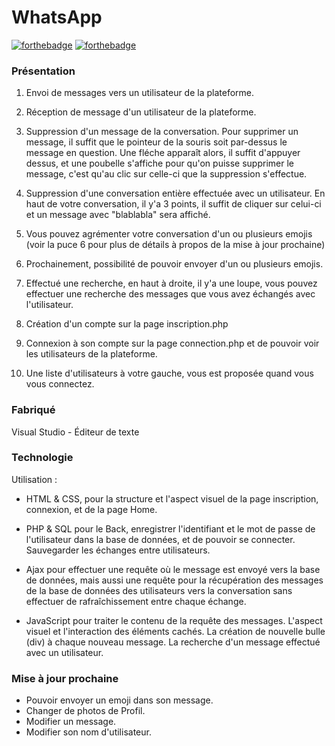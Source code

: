 # WhatsApp

[![forthebadge](http://forthebadge.com/images/badges/built-with-love.svg)](https://github.com/Hikyy)  [![forthebadge](http://forthebadge.com/images/badges/powered-by-electricity.svg)](https://linkedin.com/in/rayane-mabrouki/)

### Présentation

1. Envoi de messages vers un utilisateur de la plateforme.

2. Réception de message d'un utilisateur de la plateforme.

3. Suppression d'un message de la conversation. Pour supprimer un message, il suffit que le pointeur de la souris soit par-dessus le message en question. Une fléche apparaît alors, il suffit d'appuyer dessus, et une poubelle s'affiche pour qu'on puisse supprimer le message, c'est qu'au clic sur celle-ci que la suppression s'effectue.

4. Suppression d'une conversation entière effectuée avec un utilisateur. En haut de votre conversation, il y'a 3 points, il suffit de cliquer sur celui-ci et un message avec "blablabla" sera affiché.

5. Vous pouvez agrémenter votre conversation d'un ou plusieurs emojis (voir la puce 6 pour plus de détails à propos de la mise à jour prochaine)

6. Prochainement, possibilité de pouvoir envoyer d'un ou plusieurs emojis.

7. Effectué une recherche, en haut à droite,  il y'a une loupe, vous pouvez effectuer une recherche des messages que vous avez échangés avec l'utilisateur.

8. Création d'un compte sur la page inscription.php

9. Connexion à son compte sur la page connection.php et de pouvoir voir les utilisateurs de la plateforme.

10. Une liste d'utilisateurs à votre gauche, vous est proposée quand vous vous connectez.

### Fabriqué

Visual Studio - Éditeur de texte


### Technologie

Utilisation :
- HTML & CSS, pour la structure et l'aspect visuel de la page inscription, connexion, et de la page Home.

- PHP & SQL pour le Back, enregistrer l'identifiant et le mot de passe de l'utilisateur dans la base de données, et de pouvoir se connecter. Sauvegarder les échanges entre utilisateurs.

- Ajax pour effectuer une requête où le message est envoyé vers la base de données, mais aussi une requête pour la récupération des messages de la base de données des utilisateurs vers la conversation sans effectuer de rafraîchissement entre chaque échange.

- JavaScript pour traiter le contenu de la requête des messages. L'aspect visuel et l'interaction des éléments cachés. La création de nouvelle bulle (div) à chaque nouveau message. La recherche d'un message effectué avec un utilisateur.

### Mise à jour prochaine

- Pouvoir envoyer un emoji dans son message.
- Changer de photos de Profil.
- Modifier un message.
- Modifier son nom d'utilisateur.
